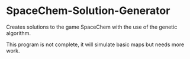 # SpaceChem-Solution-Generator
Creates solutions to the game SpaceChem with the use of the genetic algorithm.

This program is not complete, it will simulate basic maps but needs more work.
